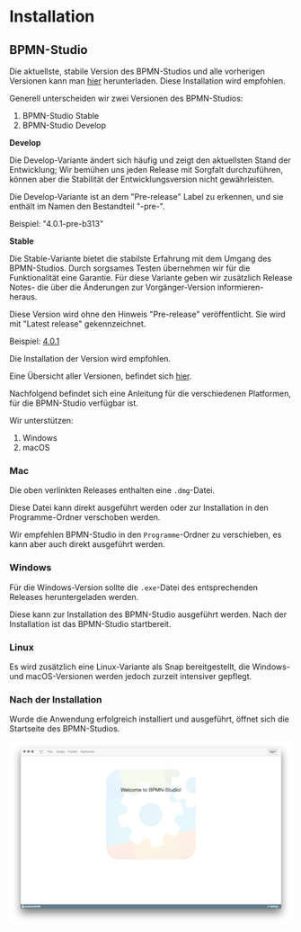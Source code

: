 # Installation

## BPMN-Studio

Die aktuellste, stabile Version des BPMN-Studios und alle vorherigen Versionen
kann man
[hier](https://github.com/process-engine/bpmn-studio/releases/tag/v4.0.1)
herunterladen. Diese Installation wird empfohlen.

Generell unterscheiden wir zwei Versionen des BPMN-Studios:

1. BPMN-Studio Stable
1. BPMN-Studio Develop

**Develop**

Die Develop-Variante ändert sich häufig und zeigt den aktuellsten Stand der
Entwicklung; Wir bemühen uns jeden Release mit Sorgfalt durchzuführen, können
aber die Stabilität der Entwicklungsversion nicht gewährleisten.

Die Develop-Variante ist an dem "Pre-release" Label zu erkennen, und sie
enthält im Namen den Bestandteil "-pre-".

Beispiel: "4.0.1-pre-b313"

**Stable**

Die Stable-Variante bietet die stabilste Erfahrung mit dem Umgang des
BPMN-Studios. Durch sorgsames Testen übernehmen wir für die Funktionalität eine
Garantie. Für diese Variante geben wir zusätzlich Release Notes- die über die
Änderungen zur Vorgänger-Version informieren- heraus.

Diese Version wird ohne den Hinweis "Pre-release" veröffentlicht. Sie wird mit
"Latest release" gekennzeichnet.

Beispiel: [4.0.1](https://github.com/process-engine/bpmn-studio/releases/tag/v4.0.1)

Die Installation der Version wird empfohlen.

Eine Übersicht aller Versionen, befindet sich
[hier](https://github.com/process-engine/bpmn-studio/releases).

Nachfolgend befindet sich eine Anleitung für die verschiedenen Platformen, für die BPMN-Studio verfügbar ist.

Wir unterstützen:

1. Windows
1. macOS

### Mac

Die oben verlinkten Releases enthalten eine `.dmg`-Datei.

Diese Datei kann direkt ausgeführt werden oder zur Installation in den
Programme-Ordner verschoben werden.

Wir empfehlen BPMN-Studio in den `Programme`-Ordner zu verschieben,
es kann aber auch direkt ausgeführt werden.

### Windows

Für die Windows-Version sollte die `.exe`-Datei des entsprechenden Releases
heruntergeladen werden.

Diese kann zur Installation des BPMN-Studio ausgeführt werden. Nach der
Installation ist das BPMN-Studio startbereit.

### Linux

Es wird zusätzlich eine Linux-Variante als Snap bereitgestellt, die Windows-
und macOS-Versionen werden jedoch zurzeit intensiver gepflegt.

### Nach der Installation

Wurde die Anwendung erfolgreich installiert und ausgeführt,
öffnet sich die Startseite des BPMN-Studios.

![BPMN-Studio](images/bpmn-studio.png)
